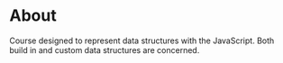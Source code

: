 # About
Course designed to represent data structures with the JavaScript. Both build in and custom data structures are concerned.
